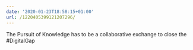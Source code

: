 ```yaml
---
date: '2020-01-23T18:58:15+01:00'
url: /1220405399121207296/
---
```

The Pursuit of Knowledge has to be a collaborative exchange to close the #DigitalGap
